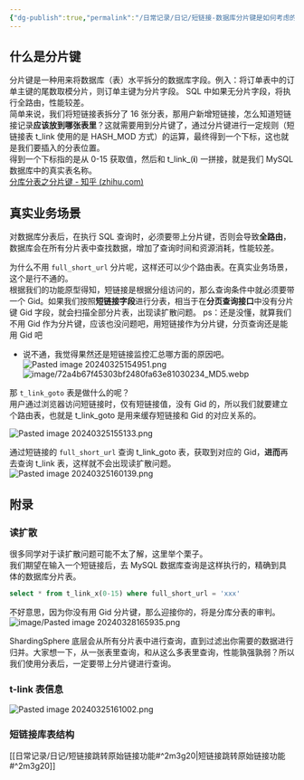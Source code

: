 ```yaml
---
{"dg-publish":true,"permalink":"/日常记录/日记/短链接-数据库分片键是如何考虑的？/"}
---
```


## 什么是分片键  
分片键是一种用来将数据库（表）水平拆分的数据库字段。例入：将订单表中的订单主键的尾数取模分片，则订单主键为分片字段。 SQL 中如果无分片字段，将执行全路由，性能较差。  
简单来说，我们将短链接表拆分了 16 张分表，那用户新增短链接，怎么知道短链接记录**应该放到哪张表里**？这就需要用到分片键了，通过分片键进行一定规则（短链接表 t_link 使用的是 HASH_MOD 方式）的运算，最终得到一个下标，这也就是我们要插入的分表位置。  
得到一个下标指的是从 0-15 获取值，然后和 t_link_(**i**) 一拼接，就是我们 MySQL 数据库中的真实表名称。  
[分库分表之分片键 - 知乎 (zhihu.com)](https://zhuanlan.zhihu.com/p/609637884)
## 真实业务场景  
对数据库分表后，在执行 SQL 查询时，必须要带上分片键，否则会导致**全路由**，数据库会在所有分片表中查找数据，增加了查询时间和资源消耗，性能较差。  

为什么不用 `full_short_url` 分片呢，这样还可以少个路由表。在真实业务场景，这个是行不通的。  
根据我们的功能原型得知，短链接是根据分组访问的，那么查询条件中就必须要带一个 Gid。如果我们按照**短链接字段**进行分表，相当于在**分页查询接口**中没有分片键 Gid 字段，就会扫描全部分片表，出现读扩散问题。 
ps：还是没懂，就算我们不用 Gid 作为分片键，应该也没问题吧，用短链接作为分片键，分页查询还是能用 Gid 吧
- 说不通，我觉得果然还是短链接监控汇总哪方面的原因吧。
![Pasted image 20240325154951.png](/img/user/image/Pasted%20image%2020240325154951.png)
![image/72a4b67f45303bf2480fa63e81030234_MD5.webp](/img/user/image/72a4b67f45303bf2480fa63e81030234_MD5.webp)

  
那 `t_link_goto` 表是做什么的呢？  
用户通过浏览器访问短链接时，仅有短链接值，没有 Gid 的，所以我们就要建立个路由表，也就是 t_link_goto 是用来缓存短链接和 Gid 的对应关系的。  

![Pasted image 20240325155133.png](/img/user/image/Pasted%20image%2020240325155133.png)

通过短链接的 `full_short_url` 查询 t_link_goto 表，获取到对应的 Gid，**进而**再去查询 t_link 表，这样就不会出现读扩散问题。
![Pasted image 20240325160139.png](/img/user/image/Pasted%20image%2020240325160139.png)


## 附录
### 读扩散
很多同学对于读扩散问题可能不太了解，这里举个栗子。  
我们期望在输入一个短链接后，去 MySQL 数据库查询是这样执行的，精确到具体的数据库分片表。  
```sql
select * from t_link_x(0-15) where full_short_url = 'xxx'
```
不好意思，因为你没有用 Gid 分片键，那么迎接你的，将是分库分表的审判。  
![image/Pasted image 20240328165935.png](/img/user/image/Pasted%20image%2020240328165935.png)

ShardingSphere 底层会从所有分片表中进行查询，直到过滤出你需要的数据进行归并。大家想一下，从一张表里查询，和从这么多表里查询，性能孰强孰弱？所以我们使用分表后，一定要带上分片键进行查询。  



### **t-link 表信息**
![Pasted image 20240325161002.png](/img/user/image/Pasted%20image%2020240325161002.png)

### 短链接库表结构
[[日常记录/日记/短链接跳转原始链接功能#^2m3g20\|短链接跳转原始链接功能#^2m3g20]]
